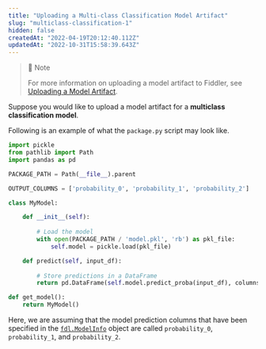 ```yaml
---
title: "Uploading a Multi-class Classification Model Artifact"
slug: "multiclass-classification-1"
hidden: false
createdAt: "2022-04-19T20:12:40.112Z"
updatedAt: "2022-10-31T15:58:39.643Z"
---
```

> 🚧 Note
> 
> For more information on uploading a model artifact to Fiddler, see [Uploading a Model Artifact](doc:uploading-a-model-artifact).

Suppose you would like to upload a model artifact for a **multiclass classification model**.

Following is an example of what the `package.py` script may look like.

```python
import pickle
from pathlib import Path
import pandas as pd

PACKAGE_PATH = Path(__file__).parent

OUTPUT_COLUMNS = ['probability_0', 'probability_1', 'probability_2']

class MyModel:

    def __init__(self):
        
        # Load the model
        with open(PACKAGE_PATH / 'model.pkl', 'rb') as pkl_file:
            self.model = pickle.load(pkl_file)

    def predict(self, input_df):
        
        # Store predictions in a DataFrame
        return pd.DataFrame(self.model.predict_proba(input_df), columns=OUTPUT_COLUMNS)

def get_model():
    return MyModel()
```



Here, we are assuming that the model prediction columns that have been specified in the [`fdl.ModelInfo`](https://api.fiddler.ai/#fdl-modelinfo) object are called `probability_0`, `probability_1`, and `probability_2`.